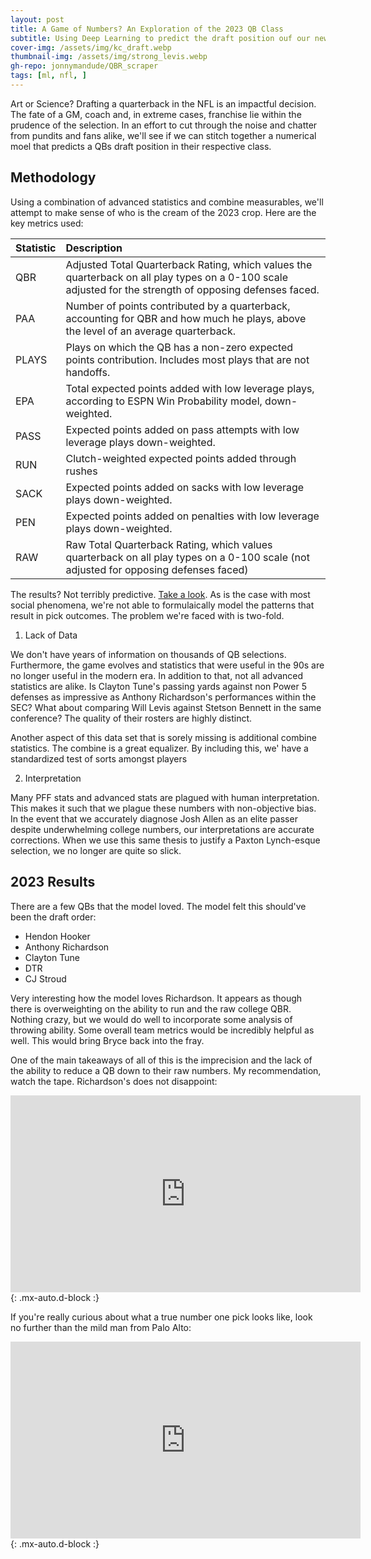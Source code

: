 ```yaml
---
layout: post
title: A Game of Numbers? An Exploration of the 2023 QB Class
subtitle: Using Deep Learning to predict the draft position ouf our newest QB crop
cover-img: /assets/img/kc_draft.webp
thumbnail-img: /assets/img/strong_levis.webp
gh-repo: jonnymandude/QBR_scraper
tags: [ml, nfl, ]
---
```


Art or Science? Drafting a quarterback in the NFL is an impactful decision. The fate of a GM, coach and, in extreme cases, franchise lie within the prudence of the selection. In an effort to cut through the noise and chatter from pundits and fans alike, we'll see if we can stitch together a numerical moel that predicts a QBs draft position in their respective class. 

## Methodology

Using a combination of advanced statistics and combine measurables, we'll attempt to make sense of who is the cream of the 2023 crop. Here are the key metrics used: 


| Statistic | Description | 
| :------ |:--- |
| QBR | Adjusted Total Quarterback Rating, which values the quarterback on all play types on a 0-100 scale adjusted for the strength of opposing defenses faced. |
| PAA | Number of points contributed by a quarterback, accounting for QBR and how much he plays, above the level of an average quarterback. | 
| PLAYS | Plays on which the QB has a non-zero expected points contribution. Includes most plays that are not handoffs. | 
| EPA | Total expected points added with low leverage plays, according to ESPN Win Probability model, down-weighted. | 
| PASS | Expected points added on pass attempts with low leverage plays down-weighted. |
| RUN | Clutch-weighted expected points added through rushes | 
| SACK | Expected points added on sacks with low leverage plays down-weighted. | 
| PEN | Expected points added on penalties with low leverage plays down-weighted. | 
| RAW | Raw Total Quarterback Rating, which values quarterback on all play types on a 0-100 scale (not adjusted for opposing defenses faced) | 


The results? Not terribly predictive. [Take a look](https://www.kaggle.com/code/jglazier22/nfl-draft-exploration-a-qb-s-tale). As is the case with most social phenomena, we're not able to formulaically model the patterns that result in pick outcomes. The problem we're faced with is two-fold. 

1. Lack of Data

We don't have years of information on thousands of QB selections. Furthermore, the game evolves and statistics that were useful in the 90s are no longer useful in the modern era. In addition to that, not all advanced statistics are alike. Is Clayton Tune's passing yards against non Power 5 defenses as impressive as Anthony Richardson's performances within the SEC? What about comparing Will Levis against Stetson Bennett in the same conference? The quality of their rosters are highly distinct. 

Another aspect of this data set that is sorely missing is additional combine statistics. The combine is a great equalizer. By including this, we' have a standardized test of sorts amongst players

2. Interpretation

Many PFF stats and advanced stats are plagued with human interpretation. This makes it such that we plague these numbers with non-objective bias. In the event that we accurately diagnose Josh Allen as an elite passer despite underwhelming college numbers, our interpretations are accurate corrections. When we use this same thesis to justify a Paxton Lynch-esque selection, we no longer are quite so slick. 



## 2023 Results

There are a few QBs that the model loved. The model felt this should've been the draft order: 

- Hendon Hooker
- Anthony Richardson
- Clayton Tune
- DTR
- CJ Stroud

Very interesting how the model loves Richardson. It appears as though there is overweighting on the ability to run and the raw college QBR. Nothing crazy, but we would do well to incorporate some analysis of throwing ability. Some overall team metrics would be incredibly helpful as well. This would bring Bryce back into the fray.

One of the main takeaways of all of this is the imprecision and the lack of the ability to reduce a QB down to their raw numbers. My recommendation, watch the tape. Richardson's does not disappoint: 

<iframe width="560" height="315" src="https://www.youtube.com/embed/1JuZdq8iW-I" title="YouTube video player" frameborder="0" allow="accelerometer; autoplay; clipboard-write; encrypted-media; gyroscope; picture-in-picture; web-share" allowfullscreen></iframe>{: .mx-auto.d-block :}


If you're really curious about what a true number one pick looks like, look no further than the mild man from Palo Alto: 

<iframe width="560" height="315" src="https://www.youtube.com/embed/N5STc2_bM7k" title="YouTube video player" frameborder="0" allow="accelerometer; autoplay; clipboard-write; encrypted-media; gyroscope; picture-in-picture; web-share" allowfullscreen></iframe>{: .mx-auto.d-block :}

